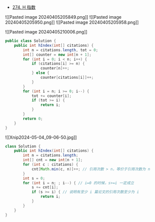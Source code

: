 - [274. H 指数](https://leetcode.cn/problems/h-index/)

![[Pasted image 20240405205849.png]]
![[Pasted image 20240405205950.png]]
![[Pasted image 20240405205958.png]]

![[Pasted image 20240405210006.png]]
```java
public class Solution {
    public int hIndex(int[] citations) {
        int n = citations.length, tot = 0;
        int[] counter = new int[n + 1];
        for (int i = 0; i < n; i++) {
            if (citations[i] >= n) {
                counter[n]++;
            } else {
                counter[citations[i]]++;
            }
        }
        for (int i = n; i >= 0; i--) {
            tot += counter[i];
            if (tot >= i) {
                return i;
            }
        }
        return 0;
    }
}
```

![[Xnip2024-05-04_09-06-50.jpg]]
```java
class Solution {
    public int hIndex(int[] citations) {
        int n = citations.length;
        int[] cnt = new int[n + 1];
        for (int c : citations) {
            cnt[Math.min(c, n)]++; // 引用次数 > n，等价于引用次数为 n
        }
        int s = 0;
        for (int i = n; ; i--) { // i=0 的时候，s>=i 一定成立
            s += cnt[i];
            if (s >= i) { // 说明有至少 i 篇论文的引用次数至少为 i
                return i;
            }
        }
    }
}
```